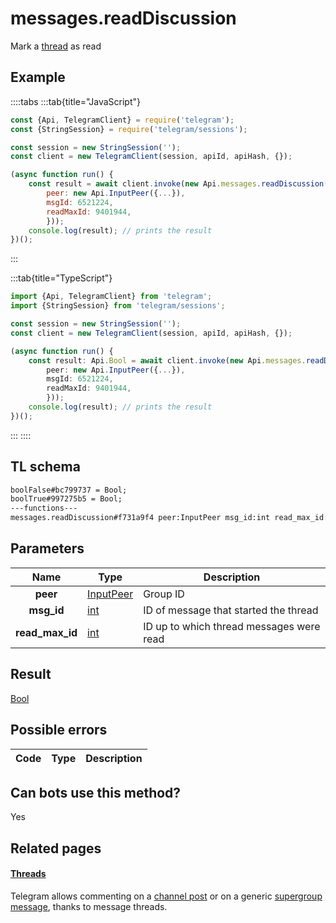 # messages.readDiscussion

Mark a [thread](https://core.telegram.org/api/threads) as read

## Example

::::tabs
:::tab{title="JavaScript"}

```js
const {Api, TelegramClient} = require('telegram');
const {StringSession} = require('telegram/sessions');

const session = new StringSession('');
const client = new TelegramClient(session, apiId, apiHash, {});

(async function run() {
    const result = await client.invoke(new Api.messages.readDiscussion({
		peer: new Api.InputPeer({...}),
		msgId: 6521224,
		readMaxId: 9401944,
		}));
    console.log(result); // prints the result
})();

```

:::

:::tab{title="TypeScript"}

```ts
import {Api, TelegramClient} from 'telegram';
import {StringSession} from 'telegram/sessions';

const session = new StringSession('');
const client = new TelegramClient(session, apiId, apiHash, {});

(async function run() {
    const result: Api.Bool = await client.invoke(new Api.messages.readDiscussion({
		peer: new Api.InputPeer({...}),
		msgId: 6521224,
		readMaxId: 9401944,
		}));
    console.log(result); // prints the result
})();

```

:::
::::

## TL schema

```txt
boolFalse#bc799737 = Bool;
boolTrue#997275b5 = Bool;
---functions---
messages.readDiscussion#f731a9f4 peer:InputPeer msg_id:int read_max_id:int = Bool;
```

## Parameters

|      Name       | Type                                                  | Description                              |
| :-------------: | ----------------------------------------------------- | ---------------------------------------- |
|    **peer**     | [InputPeer](https://core.telegram.org/type/InputPeer) | Group ID                                 |
|   **msg_id**    | [int](https://core.telegram.org/type/int)             | ID of message that started the thread    |
| **read_max_id** | [int](https://core.telegram.org/type/int)             | ID up to which thread messages were read |

## Result

[Bool](https://core.telegram.org/type/Bool)

## Possible errors

| Code | Type | Description |
| :--: | ---- | ----------- |

## Can bots use this method?

Yes

## Related pages

#### [Threads](https://core.telegram.org/api/threads)

Telegram allows commenting on a [channel post](https://core.telegram.org/api/channel) or on a generic [supergroup message](https://core.telegram.org/api/channel), thanks to message threads.
